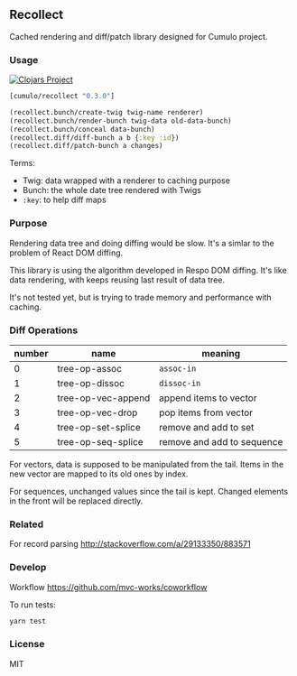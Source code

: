 
Recollect
----

Cached rendering and diff/patch library designed for Cumulo project.

### Usage

[![Clojars Project](https://img.shields.io/clojars/v/cumulo/recollect.svg)](https://clojars.org/cumulo/recollect)

```clojure
[cumulo/recollect "0.3.0"]
```

```clojure
(recollect.bunch/create-twig twig-name renderer)
(recollect.bunch/render-bunch twig-data old-data-bunch)
(recollect.bunch/conceal data-bunch)
(recollect.diff/diff-bunch a b {:key :id})
(recollect.diff/patch-bunch a changes)
```

Terms:

* Twig: data wrapped with a renderer to caching purpose
* Bunch: the whole date tree rendered with Twigs
* `:key`: to help diff maps

### Purpose

Rendering data tree and doing diffing would be slow.
It's a simlar to the problem of React DOM diffing.

This library is using the algorithm developed in Respo DOM diffing.
It's like data rendering, with keeps reusing last result of data tree.

It's not tested yet, but is trying to trade memory and performance with caching.

### Diff Operations

number | name | meaning
--- | --- | ---
0 | tree-op-assoc | `assoc-in`
1 | tree-op-dissoc | `dissoc-in`
2 | tree-op-vec-append | append items to vector
3 | tree-op-vec-drop | pop items from vector
4 | tree-op-set-splice | remove and add to set
5 | tree-op-seq-splice | remove and add to sequence

For vectors, data is supposed to be manipulated from the tail.
Items in the new vector are mapped to its old ones by index.

For sequences, unchanged values since the tail is kept.
Changed elements in the front will be replaced directly.

### Related

For record parsing http://stackoverflow.com/a/29133350/883571

### Develop

Workflow https://github.com/mvc-works/coworkflow

To run tests:

```bash
yarn test
```

### License

MIT
